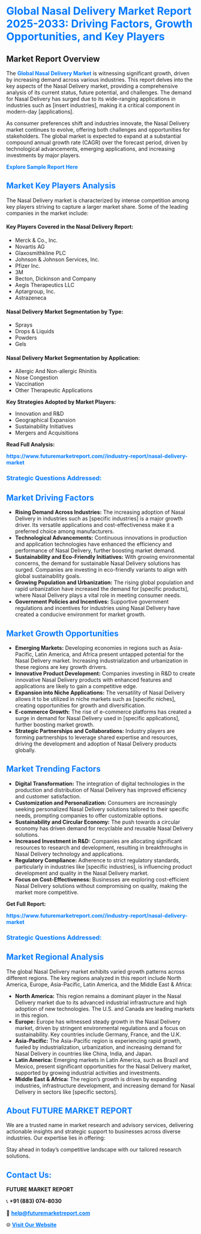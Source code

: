 <h1 style="color: #007BFF;">Global Nasal Delivery Market Report 2025-2033: Driving Factors, Growth Opportunities, and Key Players</h1>

<section id="overview">
<h2>Market Report Overview</h2>
<p>The <a href="https://www.futuremarketreport.com//industry-report/nasal-delivery-market" style="color: #007BFF; text-decoration: none;"><strong>Global Nasal Delivery Market</strong></a> is witnessing significant growth, driven by increasing demand across various industries. This report delves into the key aspects of the Nasal Delivery market, providing a comprehensive analysis of its current status, future potential, and challenges. The demand for Nasal Delivery has surged due to its wide-ranging applications in industries such as [insert industries], making it a critical component in modern-day [applications].</p>
<p>As consumer preferences shift and industries innovate, the Nasal Delivery market continues to evolve, offering both challenges and opportunities for stakeholders. The global market is expected to expand at a substantial compound annual growth rate (CAGR) over the forecast period, driven by technological advancements, emerging applications, and increasing investments by major players.</p>
</section>

<section id="overview">
<p><a href="https://www.futuremarketreport.com//request-sample/reportId=57955" style="color: #007BFF; text-decoration: none;"><strong>Explore Sample Report Here</strong></a></p>
</section>

<section id="key-players">
<h2 style="color: #007BFF;">Market Key Players Analysis</h2>
<p>The Nasal Delivery market is characterized by intense competition among key players striving to capture a larger market share. Some of the leading companies in the market include:</p>
<h4>Key Players Covered in the Nasal Delivery Report:</h4>
<ul><li>Merck &amp; Co., Inc.</li><li>Novartis AG</li><li>Glaxosmithkline PLC</li><li>Johnson &amp; Johnson Services, Inc.</li><li>Pfizer Inc.</li><li>3M</li><li>Becton, Dickinson and Company</li><li>Aegis Therapeutics LLC</li><li>Aptargroup, Inc.</li><li>Astrazeneca</li></ul>
<h4>Nasal Delivery Market Segmentation by Type:</h4>
<ul><li>Sprays</li><li>Drops &amp; Liquids</li><li>Powders</li><li>Gels</li></ul>

<h4>Nasal Delivery Market Segmentation by Application:</h4>
<ul><li>Allergic And Non-allergic Rhinitis</li><li>Nose Congestion</li><li>Vaccination</li><li>Other Therapeutic Applications</li></ul>
<p><strong>Key Strategies Adopted by Market Players:</strong></p>
<ul>
<li>Innovation and R&D</li>
<li>Geographical Expansion</li>
<li>Sustainability Initiatives</li>
<li>Mergers and Acquisitions</li>
</ul>
</section>

<section>
<p><strong>Read Full Analysis: </strong></p><a href="https://www.futuremarketreport.com//industry-report/nasal-delivery-market" style="color: #007BFF; text-decoration: none;"><strong>https://www.futuremarketreport.com//industry-report/nasal-delivery-market</strong></a>
<h3 style="color: #007BFF;">Strategic Questions Addressed:</h3>
</section>

<section id="driving-factors">
<h2 style="color: #007BFF;">Market Driving Factors</h2>
<ul>
<li><strong>Rising Demand Across Industries:</strong> The increasing adoption of Nasal Delivery in industries such as [specific industries] is a major growth driver. Its versatile applications and cost-effectiveness make it a preferred choice among manufacturers.</li>
<li><strong>Technological Advancements:</strong> Continuous innovations in production and application technologies have enhanced the efficiency and performance of Nasal Delivery, further boosting market demand.</li>
<li><strong>Sustainability and Eco-Friendly Initiatives:</strong> With growing environmental concerns, the demand for sustainable Nasal Delivery solutions has surged. Companies are investing in eco-friendly variants to align with global sustainability goals.</li>
<li><strong>Growing Population and Urbanization:</strong> The rising global population and rapid urbanization have increased the demand for [specific products], where Nasal Delivery plays a vital role in meeting consumer needs.</li>
<li><strong>Government Policies and Incentives:</strong> Supportive government regulations and incentives for industries using Nasal Delivery have created a conducive environment for market growth.</li>
</ul>
</section>

<section id="growth-opportunities">
<h2 style="color: #007BFF;">Market Growth Opportunities</h2>
<ul>
<li><strong>Emerging Markets:</strong> Developing economies in regions such as Asia-Pacific, Latin America, and Africa present untapped potential for the Nasal Delivery market. Increasing industrialization and urbanization in these regions are key growth drivers.</li>
<li><strong>Innovative Product Development:</strong> Companies investing in R&D to create innovative Nasal Delivery products with enhanced features and applications are likely to gain a competitive edge.</li>
<li><strong>Expansion into Niche Applications:</strong> The versatility of Nasal Delivery allows it to be utilized in niche markets such as [specific niches], creating opportunities for growth and diversification.</li>
<li><strong>E-commerce Growth:</strong> The rise of e-commerce platforms has created a surge in demand for Nasal Delivery used in [specific applications], further boosting market growth.</li>
<li><strong>Strategic Partnerships and Collaborations:</strong> Industry players are forming partnerships to leverage shared expertise and resources, driving the development and adoption of Nasal Delivery products globally.</li>
</ul>
</section>

<section id="trending-factors">
<h2 style="color: #007BFF;">Market Trending Factors</h2>
<ul>
<li><strong>Digital Transformation:</strong> The integration of digital technologies in the production and distribution of Nasal Delivery has improved efficiency and customer satisfaction.</li>
<li><strong>Customization and Personalization:</strong> Consumers are increasingly seeking personalized Nasal Delivery solutions tailored to their specific needs, prompting companies to offer customizable options.</li>
<li><strong>Sustainability and Circular Economy:</strong> The push towards a circular economy has driven demand for recyclable and reusable Nasal Delivery solutions.</li>
<li><strong>Increased Investment in R&D:</strong> Companies are allocating significant resources to research and development, resulting in breakthroughs in Nasal Delivery technology and applications.</li>
<li><strong>Regulatory Compliance:</strong> Adherence to strict regulatory standards, particularly in industries like [specific industries], is influencing product development and quality in the Nasal Delivery market.</li>
<li><strong>Focus on Cost-Effectiveness:</strong> Businesses are exploring cost-efficient Nasal Delivery solutions without compromising on quality, making the market more competitive.</li>
</ul>
</section>

<section>
<p><strong>Get Full Report: </strong></p><a href="https://www.futuremarketreport.com//industry-report/nasal-delivery-market" style="color: #007BFF; text-decoration: none;"><strong>https://www.futuremarketreport.com//industry-report/nasal-delivery-market</strong></a>
<h3 style="color: #007BFF;">Strategic Questions Addressed:</h3>
</section>


<section id="regional-analysis">
<h2 style="color: #007BFF;">Market Regional Analysis</h2>
<p>The global Nasal Delivery market exhibits varied growth patterns across different regions. The key regions analyzed in this report include North America, Europe, Asia-Pacific, Latin America, and the Middle East & Africa:</p>
<ul>
<li><strong>North America:</strong> This region remains a dominant player in the Nasal Delivery market due to its advanced industrial infrastructure and high adoption of new technologies. The U.S. and Canada are leading markets in this region.</li>
<li><strong>Europe:</strong> Europe has witnessed steady growth in the Nasal Delivery market, driven by stringent environmental regulations and a focus on sustainability. Key countries include Germany, France, and the U.K.</li>
<li><strong>Asia-Pacific:</strong> The Asia-Pacific region is experiencing rapid growth, fueled by industrialization, urbanization, and increasing demand for Nasal Delivery in countries like China, India, and Japan.</li>
<li><strong>Latin America:</strong> Emerging markets in Latin America, such as Brazil and Mexico, present significant opportunities for the Nasal Delivery market, supported by growing industrial activities and investments.</li>
<li><strong>Middle East & Africa:</strong> The region’s growth is driven by expanding industries, infrastructure development, and increasing demand for Nasal Delivery in sectors like [specific sectors].</li>
</ul>
</section>

<footer>
<h2 style="color: #007BFF;">About FUTURE MARKET REPORT</h2>
<p>We are a trusted name in market research and advisory services, delivering actionable insights and strategic support to businesses across diverse industries. Our expertise lies in offering:</p>

<p>Stay ahead in today’s competitive landscape with our tailored research solutions.</p>

<h2 style="color: #007BFF;">Contact Us:</h2>
<p><strong>FUTURE MARKET REPORT</strong></p>
<p>📞 <strong>+91 (883) 074-8030</strong></p>
<p>📧 <strong><a href="mailto:help@futuremarketreport.com" style="color: #007BFF;">help@futuremarketreport.com</a></strong></p>
<p>🌐 <strong><a href="https://www.futuremarketreport.com/" style="color: #007BFF;">Visit Our Website</a></strong></p>
</footer>